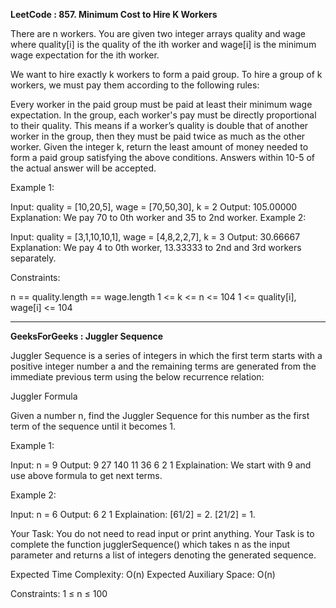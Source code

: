 **LeetCode : 857. Minimum Cost to Hire K Workers**

There are n workers. You are given two integer arrays quality and wage where quality[i] is the quality of the ith worker and wage[i] is the minimum wage expectation for the ith worker.

We want to hire exactly k workers to form a paid group. To hire a group of k workers, we must pay them according to the following rules:

Every worker in the paid group must be paid at least their minimum wage expectation.
In the group, each worker's pay must be directly proportional to their quality. This means if a worker’s quality is double that of another worker in the group, then they must be paid twice as much as the other worker.
Given the integer k, return the least amount of money needed to form a paid group satisfying the above conditions. Answers within 10-5 of the actual answer will be accepted.

 

Example 1:

Input: quality = [10,20,5], wage = [70,50,30], k = 2
Output: 105.00000
Explanation: We pay 70 to 0th worker and 35 to 2nd worker.
Example 2:

Input: quality = [3,1,10,10,1], wage = [4,8,2,2,7], k = 3
Output: 30.66667
Explanation: We pay 4 to 0th worker, 13.33333 to 2nd and 3rd workers separately.
 

Constraints:

n == quality.length == wage.length
1 <= k <= n <= 104
1 <= quality[i], wage[i] <= 104

********

**GeeksForGeeks : Juggler Sequence**

Juggler Sequence is a series of integers in which the first term starts with a positive integer number a and the remaining terms are generated from the immediate previous term using the below recurrence relation:

Juggler Formula

Given a number n, find the Juggler Sequence for this number as the first term of the sequence until it becomes 1.


Example 1:

Input: n = 9
Output: 9 27 140 11 36 6 2 1
Explaination: We start with 9 and use 
above formula to get next terms.
 

Example 2:

Input: n = 6
Output: 6 2 1
Explaination: 
[61/2] = 2. 
[21/2] = 1.
 

Your Task:
You do not need to read input or print anything. Your Task is to complete the function jugglerSequence() which takes n as the input parameter and returns a list of integers denoting the generated sequence.

 

Expected Time Complexity: O(n)
Expected Auxiliary Space: O(n)

 

Constraints:
1 ≤ n ≤ 100

